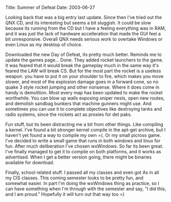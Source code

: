 Title: Summer of Defeat
Date: 2003-06-27

Looking back that was a big entry last update. Since then I've tried out the QNX CD, and its interesting but seems 
a bit sluggish. It could be slow because its running from the CD but I have a feeling everything was in RAM, and 
it was just the lack of hardware accelleration that made the GUI feel a bit unresponsive. Overall QNX needs serious
work to overtake Windows or even Linux as my desktop of choice.

Downloaded the new Day of Defeat, its pretty much better. Reminds me to update the games page... Done. They added 
rocket launchers to the game. It was feared that it would break the gameplay much in the same way it's feared the 
LAW will break CS. But for the most part the rocket is a useless weapon. you have to put it on your shoulder to 
fire, which makes you move slower, and most of the explosion damage goes in a forward cone, so no quake 3 style 
rocket jumping and other nonsense. Where it does come in handy is demolition. Most every map has been updated to 
make the rocket worthwhile. You can blow up walls exposing sniper nests, open new routes, and demolish sandbag 
bunkers that machine gunners might use. And sometimes you can use it to complete objectives like destroying tanks 
and radio systems, since the rockets act as proxies for det paks.

Fun stuff, but its been distracting me a bit from other things. Like compiling a kernel. I've found a bit stronger 
kernel compile in the apt-get archive, but I haven't yet found a way to compile my own =(. Or my small picross 
game. I've decided to write a small game that runs in both windows and linux for fun. After much deliberation I've 
chosen wxWindows. So far its been great. I've finally managed to get it to compile on both platforms, and it works 
as advertised. When I get a better version going, there might be binaries available for download.

Finally, school related stuff. I passed all my classes and even got As in all my CIS classes. This coming semester
looks to be pretty fun, and somewhat easier. In part I'm doing the wxWindows thing as practice, so I can have 
something when I'm through with the semester and say, "I did this, and I am proud." Hopefully it will turn out 
that way too =) 
